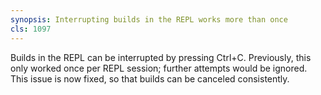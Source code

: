 ```yaml
---
synopsis: Interrupting builds in the REPL works more than once
cls: 1097
---
```


Builds in the REPL can be interrupted by pressing Ctrl+C.
Previously, this only worked once per REPL session; further attempts would be ignored.
This issue is now fixed, so that builds can be canceled consistently.
